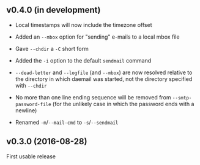 v0.4.0 (in development)
-----------------------
- Local timestamps will now include the timezone offset

- Added an `--mbox` option for "sending" e-mails to a local mbox file

- Gave `--chdir` a `-C` short form

- Added the `-i` option to the default `sendmail` command

- `--dead-letter` and `--logfile` (and `--mbox`) are now resolved relative to
  the directory in which daemail was started, not the directory specified with
  `--chdir`

- No more than one line ending sequence will be removed from
  `--smtp-password-file` (for the unlikely case in which the password ends with
  a newline)

- Renamed `-m`/`--mail-cmd` to `-s`/`--sendmail`


v0.3.0 (2016-08-28)
-------------------
First usable release
